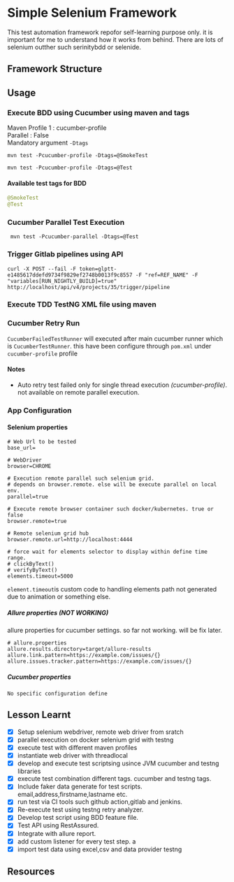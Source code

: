# Simple Selenium Framework

This test automation framework repofor self-learning purpose only. it is important for me to understand how it works from behind. 
There are lots of selenium outther such serinitybdd or selenide.

## Framework Structure

## Usage

### Execute BDD using Cucumber using maven and tags

Maven Profile 1 : cucumber-profile \
Parallel : False \
Mandatory argument ``-Dtags``

```shell
mvn test -Pcucumber-profile -Dtags=@SmokeTest
```

```shell
mvn test -Pcucumber-profile -Dtags=@Test
````

#### Available test tags for BDD
```java
@SmokeTest
@Test
```

### Cucumber Parallel Test Execution

```shell
 mvn test -Pcucumber-parallel -Dtags=@Test
```

### Trigger Gitlab pipelines using API

```shell
curl -X POST --fail -F token=glptt-e1485617ddefd9734f9829ef2748b0013f9c8557 -F "ref=REF_NAME" -F "variables[RUN_NIGHTLY_BUILD]=true" http://localhost/api/v4/projects/35/trigger/pipeline
```

### Execute TDD TestNG XML file using maven


### Cucumber Retry Run

`CucumberFailedTestRunner` will executed after main cucumber runner which is `CucumberTestRunner`. this have been configure through `pom.xml` under ``cucumber-profile`` profile

#### Notes

- Auto retry test failed only for single thread execution *(cucumber-profile)*. not available on remote parallel execution.

### App Configuration
#### Selenium properties
```
# Web Url to be tested
base_url=

# WebDriver
browser=CHROME

# Execution remote parallel such selenium grid.
# depends on browser.remote. else will be execute parallel on local env.
parallel=true

# Execute remote browser container such docker/kubernetes. true or false
browser.remote=true

# Remote selenium grid hub
browser.remote.url=http://localhost:4444

# force wait for elements selector to display within define time range.
# clickByText()
# verifyByText()
elements.timeout=5000
```
```element.timeout```is custom code to handling elements path not generated due to animation or something else.

##### Allure properties (NOT WORKING)
allure properties for cucumber settings. so far not working. will be fix later.
```
# allure.properties
allure.results.directory=target/allure-results
allure.link.pattern=https://example.com/issues/{}
allure.issues.tracker.pattern=https://example.com/issues/{}
```

##### Cucumber properties
```
No specific configuration define
```
## Lesson Learnt

- [x] Setup selenium webdriver, remote web driver from sratch
- [x] parallel execution on docker selenium grid with testng
- [x] execute test with different maven profiles
- [x] instantiate  web driver with threadlocal
- [x] develop and execute test scriptsing usince JVM cucumber and testng libraries
- [x] execute test combination different tags. cucumber and testng tags.
- [x] Include faker data generate for test scripts. email,address,firstname,lastname etc.
- [x] run test via CI tools such github action,gitlab and jenkins.
- [x] Re-execute test using testng retry analyzer.
- [x] Develop test script using BDD feature file.
- [x] Test API using RestAssured.
- [x] Integrate with allure report. 
- [x] add custom listener for every test step. a
- [x] import test data using excel,csv and data provider testng

## Resources





